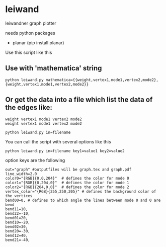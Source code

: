 # leiwand
leiwandner graph plotter

needs python packages
- planar (pip install planar)

Use this script like this

## Use with 'mathematica' string
```
python leiwand.py mathematica={{weight,vertex1,mode1,vertex2,mode2},{weight,vertex1,mode1,vertex2,mode2}}
```

## Or get the data into a file which list the data of the edges like:
```
weight vertex1 mode1 vertex2 mode2
weight vertex1 mode1 vertex2 mode2
```
```
python leiwand.py in=filename
```

You can call the script with several options like this

```
python leiwand.py in=filename key1=value1 key2=value2
```

option keys are the following

```
out="graph" #outputfiles will be graph.tex and graph.pdf  
line_width=2.0  
color0="{RGB}{0,0,204}"  # defines the color for mode 0  
color1="{RGB}{0,204,0}"  # defines the color for mode 1  
color2="{RGB}{204,0,0}"  # defines the color for mode 2  
vertex_color="{RGB}{255,250,205}" # defines the background color of the vertices  
bend00=0, # defines to which angle the lines between mode 0 and 0 are bend
bend11=10, 
bend22=-10,
bend01=20,
bend10=-20,
bend02=30,
bend20=-30,
bend12=40,
bend21=-40,

```
